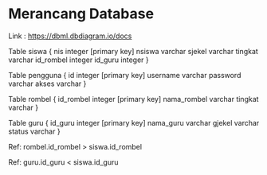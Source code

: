 # Merancang Database

Link : https://dbml.dbdiagram.io/docs

Table siswa {
  nis integer [primary key]
  nsiswa varchar
  sjekel varchar
  tingkat varchar
  id_rombel integer
  id_guru integer 
}

Table pengguna {
  id integer [primary key]
  username varchar
  password varchar
  akses varchar
}

Table rombel {
  id_rombel integer [primary key]
  nama_rombel varchar
  tingkat varchar
}

Table guru {
  id_guru integer [primary key]
  nama_guru varchar
  gjekel varchar
  status varchar
}

Ref: rombel.id_rombel > siswa.id_rombel 

Ref: guru.id_guru < siswa.id_guru
